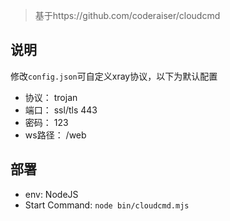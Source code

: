 >  基于https://github.com/coderaiser/cloudcmd

## 说明
修改`config.json`可自定义xray协议，以下为默认配置
- 协议： trojan
- 端口： ssl/tls  443
- 密码： 123
- ws路径： /web

## 部署
- env: NodeJS
- Start Command: `node bin/cloudcmd.mjs`
